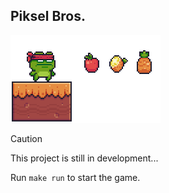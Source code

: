 ## Piksel Bros.

<img src="./readme_doc/piksel_bros.gif" alt="piksel-bros" width="240"> <br>

> [!CAUTION]
> This project is still in development...

Run `make run` to start the game.
